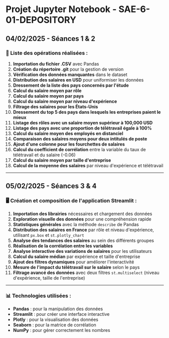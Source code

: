 # Projet Jupyter Notebook - SAE-6-01-DEPOSITORY

## 04/02/2025 - Séances 1 & 2

### 📝 Liste des opérations réalisées :

1. **Importation du fichier .CSV** avec Pandas
2. **Création du répertoire .git** pour la gestion de version
3. **Vérification des données manquantes** dans le dataset
4. **Distribution des salaires en USD** pour uniformiser les données
5. **Dressement de la liste des pays concernés par l'étude**
6. **Calcul du salaire moyen par rôle**
7. **Calcul du salaire moyen par pays**
8. **Calcul du salaire moyen par niveau d'expérience**
9. **Filtrage des salaires pour les États-Unis**
10. **Dressement du top 5 des pays dans lesquels les entreprises paient le mieux**
11. **Listage des rôles avec un salaire moyen supérieur à 100,000 USD**
12. **Listage des pays avec une proportion de télétravail égale à 100%**
13. **Calcul du salaire moyen des employés en distanciel**
14. **Comparaison des salaires moyens pour deux intitulés de poste**
15. **Ajout d'une colonne pour les fourchettes de salaires**
16. **Calcul du coefficient de corrélation** entre la variable du taux de télétravail et du salaire (-0.06)
17. **Calcul du salaire moyen par taille d'entreprise**
18. **Calcul de la moyenne des salaires** par niveau d'expérience et télétravail

---

## 05/02/2025 - Séances 3 & 4

### 🖥️ Création et composition de l'application Streamlit :

1. **Importation des librairies** nécessaires et chargement des données
2. **Exploration visuelle des données** pour une compréhension rapide
3. **Statistiques générales** avec la méthode `describe` de Pandas
4. **Distribution des salaires en France** par rôle et niveau d'expérience, utilisant `px.box` et `st.plotly_chart`
5. **Analyse des tendances des salaires** au sein des différents groupes
6. **Réalisation de la corrélation entre les variables**
7. **Analyse interactive des variations de salaires** pour les utilisateurs
8. **Calcul du salaire médian** par expérience et taille d'entreprise
9. **Ajout des filtres dynamiques** pour améliorer l'interactivité
10. **Mesure de l'impact du télétravail sur le salaire** selon le pays
11. **Filtrage avancé des données** avec deux filtres `st.multiselect` (niveau d'expérience, taille de l'entreprise)

---

### 📊 Technologies utilisées :
- **Pandas** : pour la manipulation des données
- **Streamlit** : pour créer une interface interactive
- **Plotly** : pour la visualisation des données
- **Seaborn** : pour la matrice de corrélation
- **NumPy** : pour gérer correctement les nombres
